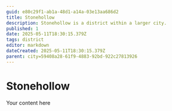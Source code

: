 ```yaml
---
guid: e80c29f1-ab1a-48d1-a14a-03e13aa686d2
title: Stonehollow
description: Stonehollow is a district within a larger city.
published: 1
date: 2025-05-11T18:30:15.379Z
tags: district
editor: markdown
dateCreated: 2025-05-11T18:30:15.379Z
parent: city=59408a28-61f9-4883-92bd-922c27813926
---
```


# Stonehollow
Your content here
